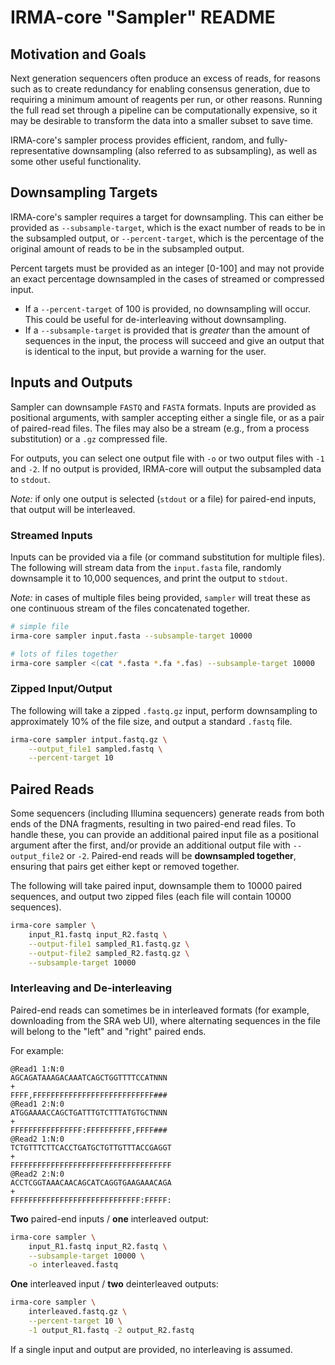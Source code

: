 # IRMA-core "Sampler" README

## Motivation and Goals

Next generation sequencers often produce an excess of reads, for reasons such as to create redundancy for enabling consensus generation, due to requiring a minimum amount of reagents per run, or other reasons. Running the full read set through a pipeline can be computationally expensive, so it may be desirable to transform the data into a smaller subset to save time.

IRMA-core's sampler process provides efficient, random, and fully-representative downsampling (also referred to as subsampling), as well as some other useful functionality.

## Downsampling Targets

IRMA-core's sampler requires a target for downsampling. This can either be provided as `--subsample-target`, which is the exact number of reads to be in the subsampled output, or `--percent-target`, which is the percentage of the original amount of reads to be in the subsampled output.

Percent targets must be provided as an integer [0-100] and may not provide an exact percentage downsampled in the cases of streamed or compressed input.

- If a `--percent-target` of 100 is provided, no downsampling will occur. This could be useful for de-interleaving without downsampling.
- If a `--subsample-target` is provided that is *greater* than the amount of sequences in the input, the process will succeed and give an output that is identical to the input, but provide a warning for the user.

## Inputs and Outputs

Sampler can downsample `FASTQ` and `FASTA` formats. Inputs are provided as positional arguments, with sampler accepting either a single file, or as a pair of paired-read files. The files may also be a stream (e.g., from a process substitution) or a `.gz` compressed file.

For outputs, you can select one output file with `-o` or two output files with `-1` and `-2`. If no output is provided, IRMA-core will output the subsampled data to `stdout`.

*Note:* if only one output is selected (`stdout` or a file) for paired-end inputs, that output will be interleaved.

### Streamed Inputs

Inputs can be provided via a file (or command substitution for multiple files). The following will stream data from the `input.fasta` file, randomly downsample it to 10,000 sequences, and print the output to `stdout`.

*Note:* in cases of multiple files being provided, `sampler` will treat these as one continuous stream of the files concatenated together.

```bash
# simple file
irma-core sampler input.fasta --subsample-target 10000

# lots of files together
irma-core sampler <(cat *.fasta *.fa *.fas) --subsample-target 10000
```

### Zipped Input/Output

The following will take a zipped `.fastq.gz` input, perform downsampling to approximately 10% of the file size, and output a standard `.fastq` file.

```bash
irma-core sampler intput.fastq.gz \
    --output_file1 sampled.fastq \
    --percent-target 10
```

## Paired Reads

Some sequencers (including Illumina sequencers) generate reads from both ends of the DNA fragments, resulting in two paired-end read files. To handle these, you can provide an additional paired input file as a positional argument after the first, and/or provide an additional output file with `--output_file2` or `-2`. Paired-end reads will be **downsampled together**, ensuring that pairs get either kept or removed together.

The following will take paired input, downsample them to 10000 paired sequences, and output two zipped files (each file will contain 10000 sequences).

```bash
irma-core sampler \
    input_R1.fastq input_R2.fastq \
    --output-file1 sampled_R1.fastq.gz \
    --output-file2 sampled_R2.fastq.gz \
    --subsample-target 10000
```

### Interleaving and De-interleaving

Paired-end reads can sometimes be in interleaved formats (for example, downloading from the SRA web UI), where alternating sequences in the file will belong to the "left" and "right" paired ends.

For example:

```fastq
@Read1 1:N:0
AGCAGATAAAGACAAATCAGCTGGTTTTCCATNNN
+
FFFF,FFFFFFFFFFFFFFFFFFFFFFFFFFF###
@Read1 2:N:0
ATGGAAAACCAGCTGATTTGTCTTTATGTGCTNNN
+
FFFFFFFFFFFFFFFF:FFFFFFFFFF,FFFF###
@Read2 1:N:0
TCTGTTTCTTCACCTGATGCTGTTGTTTACCGAGGT
+
FFFFFFFFFFFFFFFFFFFFFFFFFFFFFFFFFFFF
@Read2 2:N:0
ACCTCGGTAAACAACAGCATCAGGTGAAGAAACAGA
+
FFFFFFFFFFFFFFFFFFFFFFFFFFFFF:FFFFF:
```

**Two** paired-end inputs / **one** interleaved output:

```bash
irma-core sampler \
    input_R1.fastq input_R2.fastq \
    --subsample-target 10000 \
    -o interleaved.fastq
```

**One** interleaved input / **two** deinterleaved outputs:

```bash
irma-core sampler \
    interleaved.fastq.gz \
    --percent-target 10 \
    -1 output_R1.fastq -2 output_R2.fastq
```

If a single input and output are provided, no interleaving is assumed.
